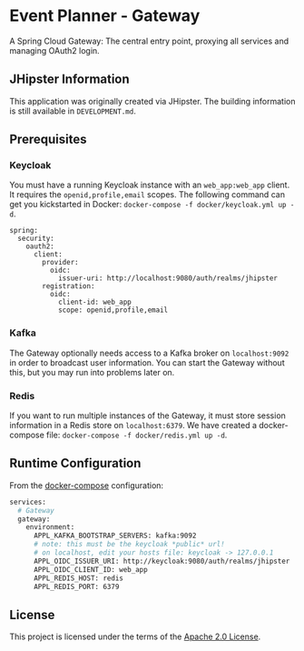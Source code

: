 # Event Planner - Gateway

A Spring Cloud Gateway: The central entry point, proxying all services and managing OAuth2 login.

## JHipster Information

This application was originally created via JHipster. The building information is still available
in `DEVELOPMENT.md`.

## Prerequisites

### Keycloak

You must have a running Keycloak instance with an `web_app:web_app` client. It requires
the `openid,profile,email` scopes. The following command can get you kickstarted in
Docker: `docker-compose -f docker/keycloak.yml up -d`.

```
spring:
  security:
    oauth2:
      client:
        provider:
          oidc:
            issuer-uri: http://localhost:9080/auth/realms/jhipster
        registration:
          oidc:
            client-id: web_app
            scope: openid,profile,email
```

### Kafka

The Gateway optionally needs access to a Kafka broker on `localhost:9092` in order to broadcast user
information. You can start the Gateway without this, but you may run into problems later on.

### Redis

If you want to run multiple instances of the Gateway, it must store session information in a Redis
store on `localhost:6379`. We have created a docker-compose
file: `docker-compose -f docker/redis.yml up -d`.

## Runtime Configuration

From
the [docker-compose](https://github.com/bbortt/event-planner/blob/canary/docker/event-planner.yml)
configuration:

```dockerfile
services:
  # Gateway
  gateway:
    environment:
      APPL_KAFKA_BOOTSTRAP_SERVERS: kafka:9092
      # note: this must be the keycloak *public* url!
      # on localhost, edit your hosts file: keycloak -> 127.0.0.1
      APPL_OIDC_ISSUER_URI: http://keycloak:9080/auth/realms/jhipster
      APPL_OIDC_CLIENT_ID: web_app
      APPL_REDIS_HOST: redis
      APPL_REDIS_PORT: 6379
```

## License

This project is licensed under the terms of
the [Apache 2.0 License](https://github.com/bbortt/event-planner/blob/canary/LICENSE).
